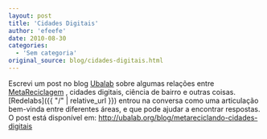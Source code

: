 ```yaml
---
layout: post
title: 'Cidades Digitais'
author: 'efeefe'
date: 2010-08-30
categories:
  - 'Sem categoria'
original_source: blog/cidades-digitais.html
---
```


Escrevi um post no blog [Ubalab](http://ubalab.org/blog/) sobre algumas relações entre [MetaReciclagem](http://rede.metareciclagem.org/) , cidades digitais, ciência de bairro e outras coisas. [Redelabs]({{ "/" \| relative_url }}) entrou na conversa como uma articulação bem-vinda entre diferentes áreas, e que pode ajudar a encontrar respostas. O post está disponível em: <http://ubalab.org/blog/metareciclando-cidades-digitais>
